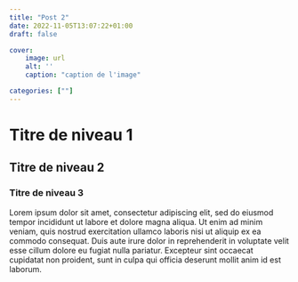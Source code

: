 ```yaml
---
title: "Post 2"
date: 2022-11-05T13:07:22+01:00
draft: false

cover:
    image: url
    alt: ''
    caption: "caption de l'image"

categories: [""]
---
```


# Titre de niveau 1

## Titre de niveau 2

### Titre de niveau 3

Lorem ipsum dolor sit amet, consectetur adipiscing elit, sed do eiusmod tempor incididunt ut labore et dolore magna aliqua. Ut enim ad minim veniam, quis nostrud exercitation ullamco laboris nisi ut aliquip ex ea commodo consequat. Duis aute irure dolor in reprehenderit in voluptate velit esse cillum dolore eu fugiat nulla pariatur. Excepteur sint occaecat cupidatat non proident, sunt in culpa qui officia deserunt mollit anim id est laborum.
